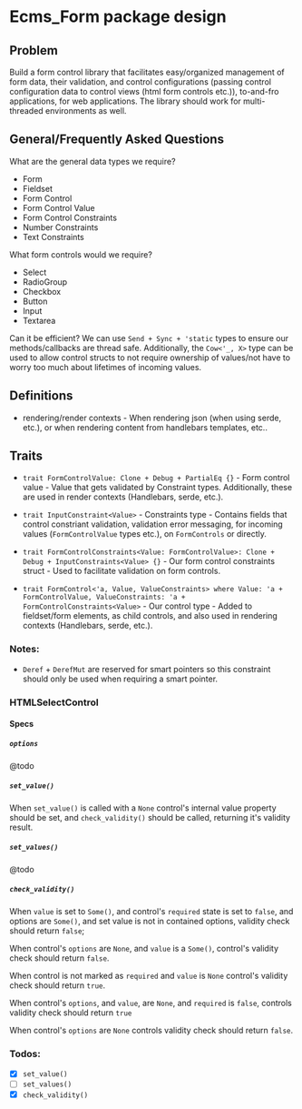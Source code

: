 # Ecms_Form package design

## Problem

Build a form control library that facilitates easy/organized management of form data, their validation, and control configurations (passing control configuration data to control views (html form controls etc.)), to-and-fro applications, for web applications.  The library should work for multi-threaded environments as well.  

## General/Frequently Asked Questions

What are the general data types we require? 

- Form
- Fieldset
- Form Control
- Form Control Value
- Form Control Constraints
- Number Constraints
- Text Constraints

What form controls would we require?

- Select
- RadioGroup
- Checkbox
- Button
- Input
- Textarea

Can it be efficient? We can use `Send + Sync + 'static` types to ensure our methods/callbacks are thread safe.  Additionally, the `Cow<'_, X>` type can be used to allow control structs to not require ownership of values/not have to worry too much about lifetimes of incoming values. 

## Definitions

- rendering/render contexts - When rendering json (when using serde, etc.), or when rendering content from handlebars templates, etc..

## Traits

- `trait FormControlValue: Clone + Debug + PartialEq {}` - Form control value - Value that gets validated by Constraint types.  Additionally, these are used in render contexts (Handlebars, serde, etc.).

- `trait InputConstraint<Value>` - Constraints type - Contains fields that control constriant validation, validation error messaging, for incoming values (`FormControlValue` types etc.), on `FormControls` or directly.  

- `trait FormControlConstraints<Value: FormControlValue>: Clone + Debug + InputConstraints<Value> {}` - Our form control constraints struct - Used to facilitate validation on form controls.

- `trait FormControl<'a, Value, ValueConstraints>
  where Value: 'a + FormControlValue,
  ValueConstraints: 'a + FormControlConstraints<Value>` - Our control type - Added to fieldset/form elements, as child controls, and also used in rendering contexts (Handlebars, serde, etc.).

### Notes:

- `Deref` + `DerefMut` are reserved for smart pointers so this constraint should only be used when requiring a smart pointer.

### HTMLSelectControl

#### Specs

##### `options`

@todo

##### `set_value()`

When `set_value()` is called with a `None` control's internal value property should be set, and `check_validity()` should be called, returning it's validity result.

##### `set_values()`

@todo

##### `check_validity()`

When `value` is set to `Some()`, and control's `required` state is set to `false`, and options are `Some()`, and set value is not in contained options, validity check should return `false`;  

When control's `options` are `None`, and `value` is a `Some()`, control's validity check should return `false`.

When control is not marked as `required` and `value` is `None` control's validity check should return `true`.

When control's `options`, and `value`, are `None`, and `required` is `false`, controls validity check should return `true`

When control's `options` are `None` controls validity check should return `false`.

### Todos:

- [x] `set_value()`
- [ ] `set_values()`
- [x] `check_validity()`
